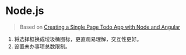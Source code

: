 # Node.js
>Based on [Creating a Single Page Todo App with Node and Angular](https://github.com/scotch-io/node-todo/tree/tut1-starter)

1. 将选择框换成垃圾桶图标，更直观易理解，交互性更好。
2. 设置未办事项总数限制。
